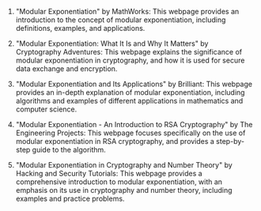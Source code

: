 

1. "Modular Exponentiation" by MathWorks: This webpage provides an introduction to the concept of modular exponentiation, including definitions, examples, and applications.
 
2. "Modular Exponentiation: What It Is and Why It Matters" by Cryptography Adventures: This webpage explains the significance of modular exponentiation in cryptography, and how it is used for secure data exchange and encryption.
 
3. "Modular Exponentiation and Its Applications" by Brilliant: This webpage provides an in-depth explanation of modular exponentiation, including algorithms and examples of different applications in mathematics and computer science.
 
4. "Modular Exponentiation - An Introduction to RSA Cryptography" by The Engineering Projects: This webpage focuses specifically on the use of modular exponentiation in RSA cryptography, and provides a step-by-step guide to the algorithm.
 
5. "Modular Exponentiation in Cryptography and Number Theory" by Hacking and Security Tutorials: This webpage provides a comprehensive introduction to modular exponentiation, with an emphasis on its use in cryptography and number theory, including examples and practice problems.